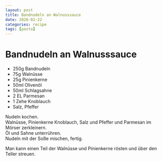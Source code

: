 ```yaml
---
layout: post
title: Bandnudeln an Walnusssauce
date: 2020-02-22
categories: recipe
tags: [pasta]
---
```

# Bandnudeln an Walnusssauce

- 250g Bandnudeln
- 75g Walnüsse
- 25g Pinienkerne
- 50ml Olivenöl
- 50ml Schlagsahne
- 2 EL Parmesan
- 1 Zehe Knoblauch
- Salz, Pfeffer

Nudeln kochen.  
Walnüsse, Pinienkerne Knoblauch, Salz und Pfeffer und Parmesan im Mörser zerkleinern.  
Öl und Sahne unterrühren.  
Nudeln mit der Soße mischen, fertig.  
  
Man kann einen Teil der Walnüsse und Pinienkerne rösten und über den Teller streuen.  
